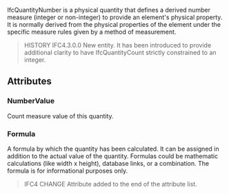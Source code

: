 IfcQuantityNumber is a physical quantity that defines a derived number measure (integer or non-integer) to provide an element's physical property. It is normally derived from the physical properties of the element under the specific measure rules given by a method of measurement.

<!-- end of short definition -->


> HISTORY IFC4.3.0.0 New entity. It has been introduced to provide additional clarity to have IfcQuantityCount strictly constrained to an integer.

## Attributes

### NumberValue
Count measure value of this quantity.

### Formula
A formula by which the quantity has been calculated. It can be assigned in addition to the actual value of the quantity. Formulas could be mathematic calculations (like width x height), database links, or a combination. The formula is for informational purposes only.

> IFC4 CHANGE Attribute added to the end of the attribute list.
